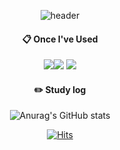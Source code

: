 <div align="center">
  
![header](https://capsule-render.vercel.app/api?type=waving&text=howdoujung)

####  :clipboard: Once I've Used 

<img src="https://img.shields.io/badge/JAVA-007396?style=for-the-badge&logo=java&logoColor=white"><img src="https://img.shields.io/badge/github-181717?style=for-the-badge&logo=github&logoColor=white">
<a href="https://www.notion.so/e51c54cc3ef7474ea6df3b026113b038" target="_blank"><img src="https://img.shields.io/badge/notion-000000?style=flat&logo=000000&logoColor=000000"/></a>

#### :pencil2: Study log

![Anurag's GitHub stats](https://github-readme-stats.vercel.app/api?username=howdoujung&show_icons=true&theme=radical)

[![Hits](https://hits.seeyoufarm.com/api/count/incr/badge.svg?url=https%3A%2F%2Fgithub.com%2Fhowdoujung&count_bg=%2379C83D&title_bg=%23555555&icon=&icon_color=%23E7E7E7&title=hits&edge_flat=false)](https://hits.seeyoufarm.com)
</div>


